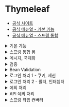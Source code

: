 # Thymeleaf
- [공식 사이트](https://www.thymeleaf.org/)
- [공식 메뉴얼 - 기본 기능](https://www.thymeleaf.org/doc/tutorials/3.0/usingthymeleaf.html)
- [공식 메뉴얼 - 스프링 통합](https://www.thymeleaf.org/doc/tutorials/3.0/thymeleafspring.html)

<details><summary>기본 기능</summary>
<p>

### 타임리프 특징
- 서버 사이드 HTML 렌터링 (SSR)
  - 백엔드 서버에서 HTML을 동적으로 렌더링
- 네츄럴 템플릿
  - 순수 HTML을 유지하면서 뷰 템플릿도 사용 가능
- 스프링 통합 지원

### 타임리프 기본 기능
- 사용 선언
    ```html
    <html xmlns:th="http://www.thymeleaf.org">
  ```
- 기본 표현식
    ```
    - 간단한 표현:
        - 변수 표현식: ${...}
        - 선택 변수 표현식: *{...}
        - 메시지 표현식: #{...}
        - 링크 URL 표현식: @{...}
        - 조각 표현식: ~{...}
    - 리터럴
        - 텍스트: 'one text', 'Another one!', ...
        - 숫자: 0, 34, 3.0, 12.3, ...
        - 불린: true, false
        - 널: null
        - 리터럴 토큰: one, sometext, main, ...
    - 문자 연산:
        - 문자 합치기: +
        - 리터럴 대체: |The name is ${name}|
    - 산술 연산:
        - Binary operators: +, -, *, /, %
        - Minus sign (unary operator): -
    - 불린 연산:
        - Binary operators: and, or
        - Boolean negation (unary operator): !, not
    - 비교와 동등:
        - 비교: >, <, >=, <=, (gt, lt, ge, le)
        - 동등 연산: ==, != (eq, ne)
    - 조건 연산:
        - If-then: (if) ? (then)
        - If-then-else: (if) ? (then) : (else)
        - Default: (value) ?: (default value)
    - 특별한 토큰:
        - No-Operation: _
  ```

### 텍스트 - text, utext
HTML의 콘텐츠(content)에 데이터를 출력하고 싶을 때
```html
<span th:text="${data}">기본 텍스트</span>
```
HTML의 태그 속성이 아니라 HTML 콘텐츠 영역 안에서 데이터를 직접 출력하고 싶다면
```html
컨텐츠 안에서 직접 출력하기 = [[${data}]]
```
- Escape
  - HTML 문서는 ```< , >``` 같은 특수 문자를 기반으로 정의한다. 따라서 뷰 템플릿으로 HTML 화면을 생성할 떄는 출력하는 데이터에 이러한 특수 문자가 있는 것을 주의해야 한다.
  - 타임리프가 제공하는 ```th:text```, ```[[...]]``` 는 기본적으로 이스케이프를 제공한다.
  - 언이스케이프하려면 ```th:utext```, ```[()]``` 로 사용하면 된다.

### 변수 - SpringEL
타임리프에서 변수를 사용할 때는 변수 표현식을 사용
- 변수 표현식: ```${...}```
- 그리고 이 변수 표현식에는 SpringEL이라는 스프링이 제공하는 표현식을 사용할 수 있다.
#### Object
- ```user.username```: user의 username을 프로퍼티 접근 -> ```user.getUsername()```과 같음
- ```user['username']```: 위와 같음
- ```user.getUsername()```: user의 getUsername()을 직접 호출
#### List
- ```users[0].username```: List에서 첫번째 회원을 찾고 username을 프로퍼티 접근 -> ```user[0].getUsername()```과 같음
- ```user[0]['username']```: 위와 같음
- ```user[0].getUsername()```: 리스트에서 첫번째 회원을 찾고 메서드를 직접 호출
#### Map
- ```userMap['userA'].username```: Map에서 userA를 찾고 username을 프로퍼티 접근 -> ```userMap['userA'].getUsername()```과 같음
- ```userMap['userA']['username']```: 위와 같음
- ```userMap['userA'].getUsername()```: Map에서 userA를 찾고 메서드를 직접 호출
#### 지역 변수
- ```th:with``` 사용

### 기본 객체들
- ```${#request}```
- ```${#response}```
- ```${#session}```
- ```${#servletContext}```
- ```${#locale}```
- 편의 객체
  - HTTP 요청 파라미터 접근 ```${param.xxx}```
  - HTTP 세션 접근 ```${session.xxx}```
  - 스프링 빈 접근 ```${@helloBean.hello('Spring!')}```

### 유틸리티 객체와 날짜
- ```#message``` : 메시지, 국제화 처리
- ```#uris``` : URI 이스케이프 지원
- ```#dates``` : ```java.util.Date``` 서식 지원
- ```#calendars``` : ```java.util.Calendar``` 서식 지원
- ```#temporals``` : 자바 8 날짜 서식 지원
- ```#numbers``` : 숫자 서식 지원
- ```#strings``` : 문자 관련 편의 기능
- ```#objects``` : 객체 관련 기능 제공
- ```#bools``` : boolean 관련 기능 제공
- ```#arrays``` : 배열 관련 기능 제공
- ```#lists, #sets, #maps``` : 컬렉션 관련 기능 제공
- ```#ids``` : 아이디 처리 관련 기능 제공
#### 자바 8 날짜
타임리프에서 자바 8 날짜인 ```LocalDate, LocalDateTime, Instant``` 를 사용하려면 추가 라이브러리(```thymeleaf-extra-java8time```)가 필요하지만, 스프링부트 타임리프를 사용하면 자동으로 추가

### URL 링크
타임리프에서 URL을 생성할 때는 ```@{...}``` 문법을 사용

### 리터럴 (Literals)
- 타임리프에서 문자 리터럴은 항상 작은 따옴표로 감싸야함 (공백없이 이어지는 경우 생략 가능)

### 속성 값 설정
- 속성 설정
  - ```th:*``` 속성을 지정하면 타임리프는 기존 속성을 ```th:*``` 로 지정한 속성으로 대체한다. 기존 속성이 없다면 새로 만든다.
  - ```<input type="text" name="mock" th:name="userA" />``` -> 타임리프 랜더링 후 ```<input type="text" name="userA" />```
- 속성 추가
  - ```th:attrappend``` : 속성 값의 값에 값을 추가한다.
  - ```th:attrprepend``` : 속성 값의 뒤에 값을 추가한다.
  - ```th:classappend``` : class 속성에 자연스럽게 추가한다.
- checked 처리
  - 타임리프의 ```th:checked``` 는 값이 ```false``` 인 경우 ```cheched``` 속성 자체를 제거

### 자바스크립트 인라인
- 텍스트 랜더링
  - ```var username = [[${user.username}]];```
    - 인라인 사용 전 -> ```var username = userA;```
    - 인라인 사용 후 -> ```var username = "userA";```
- 자바스크립트 내추럴 템플릿
  - ```var username = /*[[${user.username}]]*/ "test username";```
    - 인라인 사용 전 -> ```var username = /*userA*/ "test username";```
    - 인라인 사용 후 -> ```var username = "userA";```
- 객체
  - JSON 으로 자동 변환
  - ```var user = [[${user}]];```
    - 인라인 사용 전 -> ```var user = BasicController.User(username=userA, age=10);```
    - 인라인 사용 후 -> ```var user = {"username": "userA", "age": 10};```

### 템플릿 조각
웹 페이지를 개발할 때는 공통 영역이 많이 있다. 예를 들어 상단 영역이나 하단 영역, 좌측 카테고리 등등 여러 페이지에서 함께 사용하는 영역들이 있다.
타임리프는 이런 공통 영역을 위해 템플릿 조각과 레이아웃 기능을 지원한다.
    </p>
</details>

<details><summary>스프링 통합 폼</summary>
<p>

### 입력 폼 처리
- ```th:object="${item}"``` : form에서 사용할 객체를 지정한다. 선택 변수식```*{...}```을 적용할 수 있다.
- ```th:field="*{itemName}"```
  - ```*{itemName} == ${item.itemName}```
  - id, name, value 속성을 모두 자동으로 만들어준다.

### 체크 박스
- 체크 박스를 체크하면 HTML Form에서 ```open = on```이라는 값을 넘기고 스프링에서 ```on```이라는 문자를 ```true``` 타입으로 변환한다.
- 체크 박스 자체를 선택하지 않으면 ```open```이라는 필드 자체가 서버로 전송되지 않는다.
- 꼼수로 hidden 필드를 적용하여 체크 박스 미 체크 시 SpringMVC가 ```_open``` 값을 확인하여 ```false```를 인식할 수 있다.
- ```th:field="*{open}"``` 을 사용하면 타임리프가 자동으로 hidden 필드를 추가해준다. 체크가 된 경우 ```checked``` 속성 또한 추가해준다.
- 멀티 체크 박스의 경우도 hidden 필드를 자동으로 생성하게 되어 아무 것도 선택하지 않았을 때 빈 배열이 전달된다.

### 라디오 버튼
- 라디오 버튼은 체크 박스와 비슷하지만 null 값을 허용하고 수정 시에도 한번 체크한 값을 뺄 수 없기 때문에 hidden 필드를 생성하지 않는다.
- 타임리프에서 스프링 EL 문법으로 직접 enum 에 접근할 수 있는데 ```$(T(hello.thymleaf.itemservice.domain.item.itemType).values())```
- 하지만 위와 같이 하는 경우 enum 의 패키지 변경이 html 에도 영향이 있으므로 추천하지는 않는다.

### 셀렉트 박스
- 셀렉트 박스도 라디오와 비슷하게 적용하여 개발할 수 있습니다.

</p>
</details>

<details><summary>메시지, 국제화</summary>
<p>

### 메시지
- 스프링 사용 시 MessageSource 라는 인터페이스를 지정해주어야 한다.
  ```java
  @Bean
  public MessageSource messageSource() {
    ResourceBundleMessageSource messageSource = new ResourceBundleMessageSource();
    messageSource.setBasenames("messages", "errors");
    messageSource.setDefaultEncoding("utf-8");
    return messageSource;
  }
  ```
  - ```basenames```: 설정 파일의 이름을 지정한다.
    - ```messages```로 지정하면 ```messages.properties``` 파일을 읽어서 사용한다.
    - 파일의 위치는 ```/resources/messages.properties``` 에 두면 된다.
  - ```defaultEncoding```: 인코딩 정보를 지정한다.
- 하지만 스프링 부트를 사용하면 자동으로 MessageSource 를 빈으로 등록한다.
- 스프링 부트 메시지 소스 설정
  ```yaml
  spring:
    messages:
      basename: messages, config.i18n.messages
  ``` 
  + 기본값은 ```spring.messages.basename=messages```
  + MessageSource 를 빈으로 등록하지 않고, 스프링 부트와 관련된 별도의 설정을 하지 않으면 messages 라는 이름으로 기본 등록된다.
  + 따라서 messages.properties, messages_ko.properties, messages_en.properties 파일만 등록하면 자동으로 인식된다.
- 애플리케이션에 적용하기
  + thymeleaf 에서 적용 시 다음과 같이 사용할 수 있음
    - ```<label th:text="#{page.items}"></label>```
    - ```<p th:text="#{hello.name(${item.itemName})}"></p>```

### 국제화
- message 설정에 맞춰 messages.properties, messages_en.properties 등과 같이 파일을 만들어 사용할 수 있다.
- 기본 Locale 설정은 웹 브라우저의 Accept-Language 헤더 값을 사용한다.
- Locale 선택 방식을 변경하고 싶다면 ```LocaleResolver``` 인터페이스 구현체를 변경하면 된다.
- 기본적으로 Accept-Language 는 ```AcceptHeaderLocaleResolver``` 를 사용한다.
</p>
</details>

<details><summary>검증</summary>
<p>

### 검증 v1
- 일반적인 상품 저장 로직은 PRG(Post - Redirect - Get) 방식으로 동작하지만
- 검증이 맞지 않을 때 모델에 검증 데이터를 담아서 다시 폼을 보여줄 수 있도록 개발되어야 한다.
- 참고 **Safe Navigation Operation**
  + ```error?```는 error 가 null 일 때 NPE 가 발생하는 대신 null 로 처리하여 이후 로직이 실행되지 않도록 한다.
- 참고 **@ModelAttribute**
  + 자동으로 model 에 데이터를 추가하는데 기본적으로 type 이름으로 키가 잡히기 때문에 변경하려면
  + ```@ModelAttribute("name")```과 같이 이름을 지정해주면 된다.

### 검증 v2
- ```BindingResult```
  + 스프링이 제공하는 검증 요류를 보관하는 객체이다. 검증 오류가 발생하면 여기에 보관하면 된다.
  + ```BindingResult```가 있으면 ```@ModelAttribute```에 데이터 바인딩 시 오류가 발생해도 컨트롤러가 호출된다.
  + 예) ```@ModelAttribute```에 바인딩 시 타입 오류가 발생하면?
    - ```BindingResult```가 없으면 -> 400 오류가 발생하면서 컨트롤러가 호출되지 않고 오류 페이지로 이동
    - ```BindingResult```가 있으면 -> 오류 정보(```FieldError```)를 ```BindingResult```에 담아서 컨트롤러 정상 호출
  + ```BindingResult```에 검증 오류를 적용하는 3가지 방법
    - ```@ModelAttribute```의 객체에 타입 오류 등으로 바인딩이 실패하는 경우에 스프링이 ```FieldError``` 생성해서 ```BindingResult```에 넣어준다.
    - 개발자가 직접 넣어준다.
    - ```Validator``` 사용
  + 타입 오류 확인
    - 숫자가 입력되어야 할 곳에 문자를 입력해서 타입을 다르게 해서 ```BindingResult```를 호출하고 ```bindingResult```의 값을 확인해보자.
  + 주의
    - ```BindingResult```는 검증할 대상 바로 다음에 와야 한다. 순서가 중요하다. 예를 들어 ```@ModelAttribute Item item``` 바로 다음에 ```BindingResult```가 와야 한다.
    - ```BindingResult```는 Model 에 자동으로 포함된다.
  + ```BindingResult```와 ```Errors```
    - ```org.springframework.validation.Errors```
    - ```org.springframework.validation.BindingResult```
    - ```BindingResult```는 인터페이스이고 ```Errors``` 인터페이스를 상속받고 있다.
    - 실제 넘어오는 구현체는 ```BeanPropertyBindingResult```라는 것인데 둘다 구현하고 있으므로 ```BindingResult``` 대신에 ```Errors```를 사용해도 된다.
    - ```Errors``` 인터페이스는 단순한 오류 저장과 조회 기능을 제공한다.
    - ```BindingResult```는 여기에 더해서 추가적인 기능들을 제공한다. ```addError()```도 ```BindingResult```가 제공하므로 여기서는 ```BindingResult```를 사용하자. 주로 관례상 ```BindingResult```를 많이 사용한다.
- ```FieldError```, ```ObjectError```
  + ```FieldError```는 두가지 생성자를 제공한다.
    ```java
    public FieldError(String objectName, String field, String defaultMessage);
    public FieldError(String objectName, String field, @Nullable Object rejectedValue, boolean bindingFailure,
            @Nullable String[] codes, @Nullable Object[] arguments, @Nullable String defaultMessage);
    ```
    - 파라미터 목록
      + ```objectName```: 오류가 발생한 객체 이름
      + ```field```: 오류 필드
      + ```rejectValue```: 사용자가 입력한 값(거절된 값)
      + ```bindingFailure```: 타입 오류 같은 바인딩 실패인지, 검증 실패인지 구분 값
      + ```codes```: 메시지 코드
      + ```arguments```: 메시지에 사용하는 인자
      + ```defaultMessage```: 기본 오류 메시지
    - 오류 발생 시 사용자 입력 값 유지
      + 사용자의 입력 데이터가 컨트롤러의 ```@ModelAttribute```에 바인딩 되는 시점에 오류가 발생하면 모델 객체에 사용자 입력 값을 유지하기 어렵다.
      + 예를 들어 가격에 숫자가 아닌 문자가 입력된다면 가격은 Integer 타입으로 문자를 보관할 수 있는 방법이 없다.
      + 그래서 오류가 발생한 경우 사용자 입력 값을 보관하는 별도의 방법이 필요하다. 그리고 이렇게 보관된 사용자 입력 값을 검증 오류 발생 시 다시 화면에 노출한다.
      + ```FieldError```는 오류 발생 시 사용자 입력 값을 저장하는 기능을 제공한다.
    - 타임리프의 사용자 입력 값 유지
      + ```th:field="*{price}"```
      + 타임리프의 ```th:field```는 정상 상황에는 모델의 값을 사용하지만, 오류가 발생하면 ```FieldError```에서 보관된 값을 사용해서 값을 출력한다.
    - 스프링 바인딩 오류 처리
      + 타입 오류로 바인딩에 실패하면 스프링은 ```FieldError```를 생성하면서 사용자가 입력한 값을 넣어둔다. 그리고 해당 오류를 ```BindingResult```에 담아서 컨트롤러를 호출한다.
      + 따라서 타입 오류 같은 바인딩 오류 시에도 사용자의 오류 메시지를 정상 출력할 수 있다.
  + ```ObjectError```

### 오류 코드와 메시지 처리
- ```FieldError```, ```ObjectError``` 의 생성자 활용
  + ```codes```: ```required.item.itemName```를 사용해서 메시지 코드를 지정한다. 메시지 코드는 하나가 아니라 배열로 여러 값을 전달할 수 있는데 순서대로 매칭해서 처음 매칭되는 메시지를 사용한다.
  + ```arguments```: ```new Object[]{1000, 1000000}```를 사용해서 코드의 ```{0}, {1}```로 치환할 값을 전달한다.
- ```BindingResult```의 ```rejectValue()```, ```reject()``` 활용
  + 컨트롤러에서 ```BindingResult```는 검증해야 할 객체인 target 바로 뒤에 온다. 따라서 ```BindingResult```는 이미 본인이 검증해야할 객체인 target을 알고 있다.
  + ```rejectValue()```, ```reject()```를 사용할 수 있다.
  + ```field```: 오류 필드명
  + ```errorCode```: 오류 코드(이 오류 코드는 메시지에 등록된 코드가 아니다. 뒤에서 설명할 MessageResolver를 위한 에러 코드다.)
  + ```errorArgs```: 오류 메시지에서 ```{0}```을 치환하기 위한 값
  + ```defaultMessage```: 오류 메시지를 찾을 수 없을 때 사용하는 기본 메시지
  + 에러 메시지 코드를 범용적으로 적어도 객체명과 필드명을 조합한 구체적인 메시지가 있는지 확인하고 없으면 범용적 메시지를 사용한다. -> 스프링은 ```MessageCodesResolver```라는 것으로 이러한 기능을 지원한다.
- ```MessageCodesResolver```
  + 검증 오류 코드로 메시지 코드들을 생성한다.
  + ```MessageCodesResolver```는 인터페이스고 ```DefaultMessageCodesResolver```는 기본 구현체이다.
  + 주로 ```ObjectError```, ```FieldError```와 함께 사용한다.
  + 기본 메시지 생성 규칙
    - 객체 오류
      + code + "." + object name
      + code
    - 필드 오류
      + code + "." + object name + "." + field name
      + code + "." + field name
      + code + "." + field type
      + code
  + 동작 방식
    - ```rejectValue()```, ```reject```는 내부에서 ```MessageCodesResolver```를 사용한다. 여기에서 메시지 코드를 생성한다.
    - ```FieldError```, ```ObjectError```의 생성자를 보면, 오류 코드를 하나가 아니라 여러 오류 코드를 가질 수 있다. ```MessageCodesResolver```를 통해서 생성된 순서대로 오류 코드를 보관한다.
- ```ValidationUtils``` 사용
  + ```ValidationUtils.rejectIfEmptyOrWhitespace(bindingResult, "itemName", "required");```과 같이 사용할 수 있다.
- 스프링이 직접 작성한 메시지 코드
  + 스프링은 타입 오류가 발생하면 ```typeMismatch```라는 오류 코드를 사용한다.
- ```WebDataBinder``` 사용하기
  + 스프링의 파라미터 바인딩 역할을 해주고 검증 기능도 내부에 포함한다.
  + ```@InitBinder```로 ```WebDataBinder```에 검증기를 추가하면 해당 컨트롤러에서는 검증기를 자동으로 적용할 수 있다.
  + 그리고 검증할 대상 앞에 ```@Validated``` 를 추가한다.
  + 동작 방식
    - ```@Validated```는 검증기를 실행하라는 애노테이션이다.
    - 이 애노테이션이 붙으면 앞서 ```WebDataBinder```에 등록한 검증기를 찾아서 실행한다.
    - 여러 검증기를 등록하는 경우 ```supports()```를 통해 적절한 검증기를 찾아 실행하게 된다.
  + 글로벌 설정은 다음과 같이 진행
    ```java
    @Configuration
    public class validationConfig implements WebMvcConfig {
        @Override
        public Validator validator() {
            return new ItemValidator();
        }
    }
    ```
</p>
</details>

<details><summary>Bean Validation</summary>
<p>

### Bean Validation
- 특정 구현체가 아니라 Bean Validation 2.0 (JSR-380) 이라는 기술 표준이다. 쉽게 말해 검증 애노테이션과 여러 인터페이스의 모음이다.
- 마치 JPA가 표준 기술이고 그 구현체로 하이버네이트가 있는 것과 같다.
- 일반적으로 사용하는 구현체는 하이버네이트 validation이다. (ORM과 관련 있는 것은 아니다.)
- 하이버네이트 validation 관련 링크
  + 공식 사이트: https://hibernate.org/validator/
  + 공식 메뉴얼: https://docs.jboss.org/hibernate/stable/validator/reference/en-US/html_single/?v=8.0
  + 검증 애노테이션 모음: https://docs.jboss.org/hibernate/stable/validator/reference/en-US/html_single/?v=8.0#validator-defineconstraints-spec

### 검증 애노테이션 적용
- 의존성 추가 (build.gradle)
  ```java
  implementation 'org.springframework.boot:spring-boot-starter-validation'
  ```
- 객체에 애노테이션 추가
  + ```@NotBlank```: 빈값 + 공백만 있는 경우를 허용하지 않는다.
  + ```@NotNull```: null 을 허용하지 않는다.
  + ```@Range(min = 1000, max = 1000000)```: 범위 안의 값이어야 한다.
  + ```@Max(9999)```: 최대 9999까지만 허용한다.
- 참고
  + ```javax.validation.constraints.NotNull```
  + ```org.hibernate.validator.constraints.Range```
  + ```javax.validation```으로 시작하면 특정 구현에 관계 없이 제공되는 표준 인터페이스이고, ```org.hibernate.validator```이면 하이버네이트 validator 구현체를 사용할 때만 제공되는 검증 기능이다.

### 동작 방식
- 스프링부트가 ```spring-boot-starter-validation``` 라이브러리를 넣으면 자동으로 Bean Validator를 인지하고 스프링에 통합한다.
- 스프링부트는 자동으로 글로벌 Validator를 등록한다.
  + ```LocalValidatorFactoryBean```을 글로벌 Validator로 등록한다. 이 Validator는 ```@NotNull``` 같은 애노테이션을 보고 검증을 수행한다.
  + 이렇게 글로벌 Validator가 적용되어 있기 때문에, ```@Valid```, ```@Validated```만 적용하면 된다.
  + 검증 오류가 발생하면, ```FieldError```, ```ObjectError```를 생성해서 ```BindingResult```에 담아준다.
  + 주의!
    - 직접 글로벌 Validator를 등록하면 스프링부트는 Bean Validator를 글로벌 Validator로 등록하지 않아 애노테이션 기반의 빈 검증기가 동작하지 않는다.
- 참고
  + 검증 시 ```@Validated```, ```@Valid``` 둘다 사용 가능하다.
  + ```javax.validation.@Valid```를 사용하려면 build.gradle에 의존성 추가가 필요하다.
  + ```@Validated```는 스프링 전용 검증 애노테이션이고, ```@Valid```는 자바 표준 검증 애노테이션이다. 둘중 아무거나 사용해도 동일하게 작동하지만, ```@Validated```는 내부에 groups 라는 기능을 포함하고 있다. 
- 검증 순서
  + ```@ModelAttribute``` 각각의 필드에 타입 변환 시도
    - 성공하면 다음으로 
    - 실패하면 ```typeMismatch```로 ```FieldError``` 추가
  + validator 적용
    - 바인딩에 성공한 필드만 Bean Validator 적용

### 에러 코드
- Bean Validator를 적용하고 bindingResult에 등록된 검증 오류 코드를 확인하면 오류 코드가 애노테이션 이름으로 등록된다.
- 예를 들어 ```@NotBlank``` 는
  + NotBlank.item.itemName
  + NotBlank.itemName
  + NotBlank.java.lang.String
  + NotBlank
- 메시지 찾는 순서
  + 생성된 메시지 코드 순서대로 ```messageSource```에서 메시지 찾기
  + 애노테이션의 ```message```속성 사용 -> ```@NotBlank(message = "공백! {0}")```
  + 라이브러리가 제공하는 기본 값 사용 -> 공백일 수 없습니다.
- ```ObjectError```의 경우
  + ```@ScriptAssert()```를 사용하면 된다.
  + 하지만 실제 사용하기에는 제약이 많아 복잡하기 때문에 자바 코드로 작성하는 것을 권장

### Bean Validation- groups
- 동일한 모델 객체를 등록할 때와 수정할 때 다르게 검증하는 방법
  + Bean Validation의 groups 기능을 사용한다.
  + Item을 직접 사용하지 않고 ItemSaveForm, ItemUpdateForm과 같은 별도의 모델 객체를 만들어서 사용한다.
- groups 으로 사용될 인터페이스를 만들어야 함
- groups 기능을 사용하려면 ```@Validated```를 사용해야 함
- 복잡하기 때문에 잘 사용하지는 않음
- 또한 실무에서는 폼 객체를 분리해서 주로 사용함

### HTTP 메시지 컨버터
- ```@Valid```, ```@Validated```는 HttpMessageConverter(```@RequestBody```)에도 사용할 수 있다.
- 참고
  + ```@ModelAttribute```는 HTTP 요청 파라미터(URL 쿼리 스트링, POST Form)를 다룰 때 사용한다.
  + ```@RequestBody```는 HTTP Body의 데이터를 객체로 변환할 때 사용한다. 주로 API JSON 요청을 다룰 때 사용한다.
- API의 경우 3가지 경우를 나누어 생각해야 한다.
  + 성공 요청: 성공
  + 실패 요청: JSON을 객체로 생성하는 것 자체가 실패함
  + 검증 오류 요청: JSON을 객체로 생성하는 것은 성공했고 검증에서 실패
- 차이점 확인
  + ```@ModelAttribute```는 필드 단위로 정교하게 바인딩이 적용된다. 특정 필드가 바인딩 되지 않아도 나머지는 정상 바인딩이 되고 Validator를 사용한 검증도 적용할 수 있다.
  + ```@RequestBody```는 HttpMessageConverter 단계에서 JSON 데이터를 객체로 변경하지 못하면 이후 단계 자체가 진행되지 않고 예외가 발생한다. 컨트롤러도 호출되지 않고 Validator도 적용할 수 없다.
</p>
</details>

<details><summary>로그인 처리 1 - 쿠키, 세션</summary>
<p>

### 쿠키 (Cookie)
- 서버에서 로그인 성공 시 HTTP 응답에 쿠키를 담아서 전달하면 로그인 상태를 유지할 수 있다.
- 종류
  + 영속 쿠키: 만료 날짜를 입력하면 해당 날짜까지 유지
  + 세션 쿠키: 만료 날짜를 생략하면 브라우저 종료시까지만 유지
- 보안 문제
  + 쿠키 값은 임의로 변경할 수 있다.
    - 클라이언트가 쿠키를 강제로 변경하면 다른 사용자가 된다.
    - 실제 브라우저 개발자 모드 -> Application -> Cookie 변경으로 확인
  + 쿠키에 보관된 정보는 훔쳐갈 수 있다.
    - 만약 쿠키에 개인정보나 신용카드 정보가 있다면 이 정보가 웹브라우저에도 보관되고 네트워크 요청마다 클라이언트에서 서버로 전달된다.
    - 쿠키의 정보가 나의 로컬 PC에서 털릴 수도 있고 네트워크 구간에서 털릴 수도 있다.
  + 해커가 쿠키를 한번 훔쳐가면 평생 사용할 수 있다.
    - 해커가 쿠키를 훔쳐가서 그 쿠키로 악의적인 요청을 계속 시도할 수 있다.
- 대안
  + 쿠기에 중요한 값을 노출하지 않고 사용자 별로 예측 불가능한 임의의 토큰(랜덤 값)을 노출하고 서버에서 토큰과 사용자 id를 매핑해서 인식한다. 그리고 서버에서 토큰을 관리한다.
  + 토큰은 해커가 임의의 값을 넣어도 찾을 수 없도록 예측 불가능 해야 한다.
  + 해커가 토큰을 털어가도 시간이 지나면 사용할 수 없도록 서버에서 해당 토큰의 만료 시간을 짧게 유지한다. 또는 해킹이 의심되는 경우 서버에서 해당 토큰을 강제로 제거하면 된다.

### 세션 (Session)
- 서버에 중요한 정보를 저장하고 연결을 유지하는 방법
- 세션을 사용 시
  + 쿠키 값을 변조 가능 -> 예상 불가능한 복잡한 세션 id를 사용한다.
  + 쿠키에 보관하는 정보는 클라이언트 해킹 시 털릴 가능성이 있다. -> 세션 id가 털려도 여기에는 중요한 정보가 없다.
  + 쿠키 탈취 후 사용 -> 세션의 만료 시간을 짧게 유지하고 해킹이 의심되는 경우 강제로 제거하면 된다.
- HTTP Session
  + 서블릿을 통해 ```HttpSession```을 생성하면 다음과 같은 쿠키를 생성한다. 이름은 ```JSESSIONID```이고 값은 추정 불가능한 랜덤 값이다.
  + ```@SessionAttribute```를 사용할 수 있다.
    - 이미 로그인 된 사용자를 찾을 때 사용할 수 있고 이 애노테이션은 세션을 새로 생성하지 않는다.
  + TrackingModes
    - 로그인을 처음 시도하면 URL이 다음과 같이 JSESSIONID를 포함하고 있다.
    - ```http://localhost:8080/home;jsessionid=ED55A92FB5AD639D406E3F41BD82C574```
    - 이것은 웹 브라우저가 쿠키를 지원하지 않을 때 쿠키 대신 URL을 통해서 세션을 유지하는 방법이다. 이 방법을 사용하려면 URL에 이 값을 계속 포함해서 전달해야 한다.
    - 타임리프 같은 템플릿은 엔진을 통해서 링크를 걸면 ```jsessionid```를 자동으로 URL에 포함해준다.
    - 서버 입장에서 윕 브라우저가 쿠키를 지원하는지 안하는지 최초에는 판단하지 못하므로 쿠키 값도 전달하고 URL에 ```jsessionid```도 전달한다.
    - URL 전달 방식을 끄고 항상 쿠키를 통해서만 세션을 유지하고 싶으면 다음 옵션을 넣어주면 된다.
      + ```server.servlet.session.tracking-modes=cookie```
  + 세션 타임아웃 발생
    - 세션의 타임아웃 시간은 해당 세션과 관련된 ```jsessionid```를 전달하는 HTTP 요청이 있으면 현재 시간으로 다시 초기화 된다. 이렇게 초기화 되면 세션 타임아웃으로 설정한 시간동안 세션을 추가로 사용할 수 있다.
    - ```LastAccessedTime``` 이후로 timeout 시간이 지나면 WAS가 내부에서 해당 세션을 제거한다.
- 실무에서 주의할 점은 세션에는 최소한의 데이터만 보관해야 한다는 점이다. 보관한 데이터 용량 * 사용자 수로 세션의 메모리 사용량이 급격하게 늘어나서 장애로 이어질 수 있다.
- 추가로 세션 시간의 길이를 너무 길게 가져가면 메모리 사용이 계속 누적 될 수 있으므로 적당한 시간을 가져가는 것이 중요한다. 기본적으로 30분
</p>
</details>

<details><summary>로그인 처리 2 - 필터, 인터셉터</summary>
<p>

### 서블릿 필터
- 웹과 관련된 공통 관심 사항을 처리할 수 있다.
- 필터 흐름: HTTP 요청 -> WAS -> 필터 -> 서블릿 -> 컨트롤러
- 필터를 적용하면 필터가 호출된 다음에 서블릿이 호출된다. 그래서 모든 고객의 요청 로그를 남기는 요구사항이 있다면 필터를 사용하면 된다.
- 참고로 필터는 특정 URL 패턴에 적용할 수 있다. ```/*```라고 하면 모든 요청에 필터가 적용된다.
- 적절하지 않은 요청이라고 판단되면 다음으로 넘기지 않고 끝낼 수 있다.
- 필터 체인
  + 필터는 체인으로 구성되는데 중간에 필터를 자유롭게 추가할 수 있다.
  + HTTP 요청 -> WAS -> 필터 1 -> 필터 2 -> 필터 3 -> 서블릿 -> 컨트롤러
- 필터 인터페이스
  + 필터 인터페이스를 구현하고 등록하면 서블릿 컨테이너가 필터를 싱글톤 객체로 생성하고 관리한다.
  + ```init()```: 필터 초기화 메서드, 서블릿 컨터이너가 생성될 때 호출된다.
  + ```doFilter()```: 고객의 요청이 올 때마다 해당 메서드가 호출된다. 필터에 로직을 구현하면 된다.
  + ```destroy()```: 필터 종료 메서드, 서블릿 컨테이너가 종료될 때 호출된다.
- 참고
  + 실무에서 HTTP 요청 시 같은 요청의 로그에 모두 같은 식별자를 자동으로 남기는 방법은 logback mdc로 검색해보자.
  + 필터는 ```chain.doFilter(request, response)```를 호출하여 다음 필터 또는 서블릿을 호출할 때 ```ServletRequest```, ```ServletResponse```를 구현한 완전히 다른 객체로 만들어서 전달할 수 있다.

### 스프링 인터셉터
- 웹과 관련된 공통 관심 사항을 처리할 수 있다.
- 스프링 인터셉터 흐름: HTTP 요청 -> WAS -> 필터 -> 서블릿 -> 스프링 인터셉터 -> 컨트롤러
- 스프링 인터셉터는 디스패처 서블릿과 컨트롤러 사이에서 컨트롤러 호출 직전에 호출된다.
- 스프링 인터셉터는 스프링 MVC가 제공하는 기능이기 때문에 결국 디스패처 서블릿 이후에 등장하게 된다. 스프링 MVC의 시작점이 디스패처 서블릿이라고 생각해보면 이해가 될 것이다.
- 스프링 인터셉터에도 URL 패턴을 적용할 수 있는데 서블릿 URL 패턴과는 다르고, 매우 정밀하게 설정할 수 있다.
- 적절하지 않은 요청이라고 판단되면 다음으로 넘기지 않고 끝낼 수 있다.
- 인터셉터 체인
  + 인터셉터는 체인으로 구성되는데 중간에 필터를 자유롭게 추가할 수 있다.
  + HTTP 요청 -> WAS -> 필터 1 -> ... -> 필터 N -> 서블릿 -> 인터셉터 1 -> ... -> 인터셉터 N -> 컨트롤러
- 스프링 인터셉터 인터페이스
  + 인터셉터는 컨트롤러 호출 전(```preHandle```), 컨트롤러 호출 후(```postHandle```), 요청 완료 이후(```afterCompletion```)와 같이 단계적으로 세분화되어 있다.
    + ```preHandle```: 컨트롤러 호출 전에 호출 (더 정확히는 핸들러 어댑터 호출 전), 반환 값이 true 이면 다음을 진행하고 false 인 경우 다음 인터셉터, 핸들러 어댑터 모두 호출되지 않고 끝난다.
    + ```postHandle```: 컨트롤러 호출 후에 호출 (더 정확히는 핸들러 어댑처 호출 후), 컨트롤러에서 예외가 발생하면 호출되지 않는다.
    + ```afterCompletion```: 뷰가 랜더링된 이후에 호출, 항상 호출
  + 인터셉터는 어떤 컨트롤러(```handler```)가 호출되는지 호출 정보도 받을 수 있다.
  + 그리고 어떤 ```modelAndView```가 반환되는지 응답 정보도 받을 수 있다.
- 스프링 인터셉터 PathPattern 참고: https://docs.spring.io/spring-framework/docs/5.0.0.M4_to_5.0.0.M5/Spring%20Framework%205.0.0.M5/org/springframework/web/util/patterns/PathPattern.html
- 인터셉터의 장점
  + pre, post 로 관심사가 분리되어 원하는 부분만 구현하면 된다.
  + 인터셉터 등록 시 pathPattern을 보다 정교하게 설정할 수 있다.

### ArgumentResolver
- ```supportsParameter```: 원하는 파라미터가 맞는지 확인한다. ```@Login``` 애노테이션이 있으면서 ```Member```타입이면 ```ArgumentResolver```가 사용된다.
- ```resolveArgument```: 컨트롤러 호출 직전에 호출되어 필요한 파라미터 정보를 생성해준다.
</p>
</details>

<details><summary>예외 처리</summary>
<p>

### 서블릿 예외 처리
- 서블릿은 다음 2가지 방식으로 예외를 처리한다.
  + Exception(예외)
  + response.sendError(HTTP 상태 코드, 에러 메시지)
- Exception 이 발생한 경우 잡지 않고 WAS까지 전달이 되면
  + 톰캣은 없는 URL의 경우 404, 그외 서버에서 발생한 에러는 500으로 처리한다.
- sendError 를 사용하면 당장 에러를 발생시키는 것이 아니고 서블릿 컨테이너에게 오류가 발생했다는 것을 알릴 수 있다.
  + 서블릿 컨테이너는 고객에게 응답 전에 response의 sendError()가 호출되었는지 확인하고 설정한 오류 코드에 맞추어 기본 오류 페이지를 보여준다.

### 서블릿 예외 처리 - 필터
- DispatcherType
  + 서블릿 예외 처리를 위해 에러 페이지를 호출하게 되면 필터, 서블릿, 인터셉터 모두 다시 호출되기 때문에
  + 클라이언트의 요청인지 오류 페이지 출력을 위한 내부 요청인지 구분하기 위해 이 값을 제공한다.
  + ```REQUEST```: 클라이언트 요청
  + ```ERROR```: 오류 요청
  + ```FORWARD```: MVC에서 배웠던 서블릿에서 다른 서블릿이나 JSP를 호출할 때 ```RequestDispatcher.forward(request, response);```
  + ```INCLUDE```: 서블릿에서 다른 서블릿이나 JSP의 결과를 포함할 때 ```RequestDispatcher.include(request, response);```
  + ```ASYNC```: 서블릿 비동기 호출
- 필터는 서블릿 기술이기 때문에 기본적으로 REQUEST 일때 적용이 되고 잘 처리가 된다. (추가로 다른 타입을 설정할 수 있음)

### 서블릿 예외 처리 - 인터셉터
- excludePathPatterns 에 에러 페이지 경로를 추가하여 내부 호출에서는 인터셉터가 실행되지 않도록 처리할 수 있다.

### 전체 에러 흐름 정리
- 필터와 인터셉터 등록 시 설정을 통해 내부 호출 시에는 필터와 인터셉터를 실행하지 않도록 할 수 있다. (기본적으로 흐름에 맞게 실행됨)
```
1. WAS(/error-ex, dispatcherType=REQUEST) -> 필터 -> 서블릿 -> 인터셉터 -> 컨트롤러
2. WAS(여기까지 전파) <- 필터 <- 서블릿 <- 인터셉터 <- 컨트롤러(예외 발생)
3. WAS 오류 페이지 확인
4. WAS(/error-page/500, dispatcherType=ERROR) -> 필터 (x) -> 서블릿 -> 인터셉터 (x) -> 컨트롤러(error-page/500) -> view
```

### 오류 페이지
- 지금까지 예외 처리 페이지를 만들기 위해 다음과 같은 과정을 거쳤다.
  + WebServerCustomizer 만들고
  + 예외 종류에 따라서 ErrorPage 추가하고
  + 예외 처리용 컨트롤러 ErrorPageController 를 만들었다.
- 스프링 부트는 모든 과정을 자동화 해준다.
  + ErrorPage 를 자동으로 등록한다. 이때 /error 라는 경로로 기본 오류 페이지를 설정한다.
  + BasicErrorController 라는 스프링 컨트롤러를 자동으로 등록한다.
- 순서
  + 뷰 템플릿
    - ```resources/templates/error/500.html```
    - ```resources/templates/error/5xx.html```
  + 정적 리소스 (```static```, ```public```)
    - ```resources/static/error/404.html```
    - ```resources/static/error/400.html```
    - ```resources/static/error/4xx.html```
  + 적용 대상이 없을 때 뷰 이름 (```error```)
    - ```resources/templates/error.html```
</p>
</details>

<details><summary>API 예외 처리</summary>
<p>

### 스프링 기본 에러 처리
- api도 ```BasicErrorController```를 사용할 수 있다.
  + ```errorHtml()```: ```produces = MediaType.TEXT_HTML_VALUE``` 클라이언트 요청의 Accept 헤더 값이 text/html 인 경우에 호출하여 view 를 반환
  + ```error()```: 그 외의 경우에 호출되고 ResponseEntity로 HTTP Body에 JSON 데이터를 반환한다.

### HandlerExceptionResolver
- 스프링 MVC는 컨트롤러(핸들러) 밖으로 예외가 던져진 경우 예외를 해결하고 동작을 새로 정의할 수 있는 방법을 제공한다.
- 컨트롤러 밖으로 던져진 예외를 해결하고 동작 방식을 변경하고 싶으면 HandlerExceptionResolver를 사용하면 된다.
- 반환 값에 따라 ```DispatcherServlet```의 동작 방식은 다음과 같다.
  + 빈 ModelAndView: 뷰를 랜더링하지 않고 정상 흐름으로 서블릿이 리턴된다.
  + ModelAndView 지정: ```ModelAndView```에 ```View```, ```Model``` 등의 정보를 지정해서 반환하면 뷰를 랜더링한다.
  + null: ```null```을 반환하면 다음 ```ExceptionResolver```를 찾아서 실행한다. 만약 처리할 수 있는 ```ExceptionResolver```가 없으면 예외 처리가 안되고 기존에 발생한 예외를 서블릿 밖으로 던진다.
- 등록 시
  + ```configureHandlerExceptionResolvers(...)```를 사용하면 스프링이 기본으로 등록하는 ```ExceptionResolver```가 제거되므로 주의
  + ```extendHandlerExceptionResolvers```를 사용하자
- 서블릿 컨테이너까지 예외를 던지지 않고 미리 처리하여 정상 응답처럼 전달하는 방식이다.
- ModelAndView를 반환하기 때문에 직접 만들어 사용하는데 어려움이 많다.

### 스프링이 제공하는 ExceptionResolver
- ExceptionHandlerExceptionResolver
  + ```@ExceptionHandler```를 처리한다.
- ResponseStatusExceptionResolver
  + HTTP 상태 코드를 지정해준다.
  + 다음 두가지 예외를 처리한다.
    - ```@ResponseStatus```가 달려있는 예외
    - ```ResponseStatusException``` 예외
- DefaultHandlerExceptionResolver
  + 스프링 내부 기본 예외를 처리한다.
  + 우선 순위가 가장 낮다.

### @ExceptionHandler
- HTML 화면 오류 vs API 오류
  + 웹 브라우저에 HTML 화면을 제공할 때는 오류가 발생하면 ```BasicErrorController```를 사용하는게 편하다.
  + API 는 예외에 따라 응답 데이터가 다양해질 수 있어 처리가 어렵다.
    - ```HandlerExceptionResolver```를 떠올려보면 ```ModelAndView```를 반환해야 했다. 이것은 API 응답에 필요하지 않다.
    - API 응답을 위해 HttpServletResponse 에 직접 응답 데이터를 넣어주었다. 이것은 매우 불편하다.
    - 특정 컨트롤러에서만 발생하는 예외를 별도로 처리하기 어렵다.
    - 따라서 스프링은 ```ExceptionHandlerExceptionResolver```를 통해 처리되는 ```@ExceptionHandler```를 제공한다.
- 해당 컨트롤러에서 발생한 에러를 처리한다.
- 지정한 예외와 그 자식 예외까지 같이 처리한다. 나눠져 있다면 자식 예외(더 자세한 예외)가 더 우선적으로 처리된다.
- 실행 흐름 예시
  + 컨트롤러를 호출한 결과 ```IllegalArgumentException``` 예외가 컨트롤러 밖으로 던져진다.
  + 예외가 발생했으므로 ```ExceptionResolver```가 작동한다. 가장 우선순위가 높은 ```ExceprionHandlerExceptionResolver```가 실행된다.
  + ```ExceprionHandlerExceptionResolver```는 해당 컨트롤러에 ```IllegalArgumentException```을 처리할 수 있는 ```@ExceptionHandler```가 있는지 확인한다.
  + ```illegalExceptionHandler()```를 실행한다. ```@RestController```이므로 ```illegalExceptionHandler()```에도 ```@ResponseBody```가 적용되어 HTTP 컨버터가 사용되고 JSON으로 반환된다.
  + ```@ResponseStatus(HttpStatus.BAD_REQUEST)```를 지정했으므로 HTTP 상태 코드 400으로 응답한다.
- 참고: https://docs.spring.io/spring-framework/reference/web/webmvc/mvc-servlet/exceptionhandlers.html

### @ControllerAdvice
- 대상으로 지정한 여러 컨트롤러에 ```@ExceptionHandler```, ```@InitBinder``` 기능을 부여해주는 역할을 한다.
- ```@ControllerAdvice```에 대상을 지정하지 않으면 모든 컨트롤러에 적용된다. (글로벌 적용)
- ```@RestControllerAdvice```는 ```@ControllerAdvice```와 같고 ```@ResponseBody```가 추가되어 있다.
- 참고: https://docs.spring.io/spring-framework/reference/web/webmvc/mvc-controller/ann-advice.html
</p>
</details>

<details><summary>스프링 타입 컨버터</summary>
<p>

### Converter
- ```org.springframework.core.convert.converter.Converter``` 를 사용하면 된다.
- 참고로 스프링은 다양한 방식의 타입 컨버터를 제공한다.
  + ```Converter```: 기본 타입 컨버터
  + ```ConverterFactory```: 전체 클래스 계층 구조가 필요할 때
  + ```GenericConverter```: 정교한 구현, 대상 필드의 애노테이션 정보 사용 가능
  + ```ConditionalGenericConverter```: 특정 조건이 참인 경우에만 실행

### ConversionService
- 스프링이 제공하는 개별 컨버터를 모아두고 그것들을 묶어서 편리하게 사용할 수 있는 기능
- 등록과 사용을 분리
  + 등록 시점에만 converter를 알면되고
  + 사용하는 입장에서는 의존관계 주입을 받아서 사용하기만 하면 된다.
- ```DefaultConversionService```는 다음 두가지 인터페이스를 구현하여 인터페이스 분리 원칙(ISP)을 적용했다.
  + ```ConversionService```: 컨버터 사용에 초점
  + ```ConversionRegistry```: 컨버터 등록에 초점
- 실제 스프링은 ```@RequestParam``` 등에서 ```ConversionService```를 사용한다.

### 스프링에 converter 적용
- ```@RequestParam```은 ```@RequestParam```을 처리하는 ```ArgumentResolver```인 ```RequestParamMethodArgumentResolver```에서 ```ConversionService```를 사용해서 타입을 변환한다.
- 부모 클래스와 다양한 외부 클래스를 호출하는 등 복잡한 내부 과정을 거치기 때문에 대략 이렇게 처리되는 것으로 이해해도 충분...

### 뷰 템플릿에 컴버터 적용
- 변수 표현식: ```${}```
  + 문자로 출력 (기본적인 것은 자동으로 지원)
- 컨버전 서비스 적용: ```${{}}```
  + 등록한 컨버터가 적용
- form 의 th:field 에는 자동으로 컨버터가 적용 (적용을 원하지 않으면 th:value 사용해야 함)


### 포맷터 - Formatter
- 객체를 특정한 포맷에 맞춰 문자로 출력하거나 또는 그 반대의 역할을 하는 것에 특화된 기능
- ```String print(T object, Locale locale)```: 객체를 문자로 변경한다.
- ```T parse(String text, Locale locale)```: 문자를 객체로 변경한다.

### 포맷터를 지원하는 컨버전 서비스
- 스프링 부트는 ```DefaultFormattingConversionService```를 상속 받은 ```WebConversionService```를 내부에서 사용한다.

### 스프링이 제공하는 기본 포맷터
- 매우 다양한 기본 포맷터를 제공
- ```@NumberFormat(pattern = "###,###")```
- ```@DateTimeFormat(pattern = "yyyy-MM-dd HH:mm:ss")```
</p>
</details>

